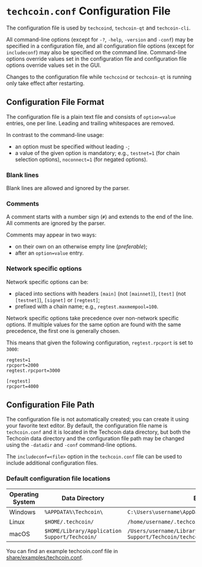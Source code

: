 # `techcoin.conf` Configuration File

The configuration file is used by `techcoind`, `techcoin-qt` and `techcoin-cli`.

All command-line options (except for `-?`, `-help`, `-version` and `-conf`) may be specified in a configuration file, and all configuration file options (except for `includeconf`) may also be specified on the command line. Command-line options override values set in the configuration file and configuration file options override values set in the GUI.

Changes to the configuration file while `techcoind` or `techcoin-qt` is running only take effect after restarting.

## Configuration File Format

The configuration file is a plain text file and consists of `option=value` entries, one per line. Leading and trailing whitespaces are removed.

In contrast to the command-line usage:
- an option must be specified without leading `-`;
- a value of the given option is mandatory; e.g., `testnet=1` (for chain selection options), `noconnect=1` (for negated options).

### Blank lines

Blank lines are allowed and ignored by the parser.

### Comments

A comment starts with a number sign (`#`) and extends to the end of the line. All comments are ignored by the parser.

Comments may appear in two ways:
- on their own on an otherwise empty line (_preferable_);
- after an `option=value` entry.

### Network specific options

Network specific options can be:
- placed into sections with headers `[main]` (not `[mainnet]`), `[test]` (not `[testnet]`), `[signet]` or `[regtest]`;
- prefixed with a chain name; e.g., `regtest.maxmempool=100`.

Network specific options take precedence over non-network specific options.
If multiple values for the same option are found with the same precedence, the
first one is generally chosen.

This means that given the following configuration, `regtest.rpcport` is set to `3000`:

```
regtest=1
rpcport=2000
regtest.rpcport=3000

[regtest]
rpcport=4000
```

## Configuration File Path

The configuration file is not automatically created; you can create it using your favorite text editor. By default, the configuration file name is `techcoin.conf` and it is located in the Techcoin data directory, but both the Techcoin data directory and the configuration file path may be changed using the `-datadir` and `-conf` command-line options.

The `includeconf=<file>` option in the `techcoin.conf` file can be used to include additional configuration files.

### Default configuration file locations

Operating System | Data Directory | Example Path
-- | -- | --
Windows | `%APPDATA%\Techcoin\` | `C:\Users\username\AppData\Roaming\Techcoin\techcoin.conf`
Linux | `$HOME/.techcoin/` | `/home/username/.techcoin/techcoin.conf`
macOS | `$HOME/Library/Application Support/Techcoin/` | `/Users/username/Library/Application Support/Techcoin/techcoin.conf`

You can find an example techcoin.conf file in [share/examples/techcoin.conf](../share/examples/techcoin.conf).
